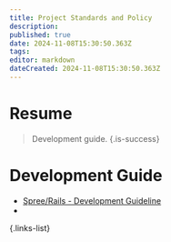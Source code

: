 ```yaml
---
title: Project Standards and Policy
description: 
published: true
date: 2024-11-08T15:30:50.363Z
tags: 
editor: markdown
dateCreated: 2024-11-08T15:30:50.363Z
---
```


# Resume
> Development guide.
{.is-success}


# Development Guide

- [Spree/Rails - Development Guideline](/projects/tienda-web-intro/tienda-web-mvp-project/development-guidelines/ruby-development)
- 
{.links-list}

